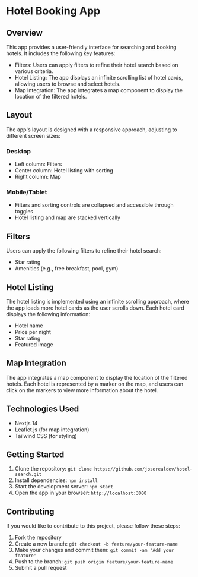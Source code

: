 # Hotel Booking App

## Overview

This app provides a user-friendly interface for searching and booking hotels. It includes the following key features:

- Filters: Users can apply filters to refine their hotel search based on various criteria.
- Hotel Listing: The app displays an infinite scrolling list of hotel cards, allowing users to browse and select hotels.
- Map Integration: The app integrates a map component to display the location of the filtered hotels.

## Layout

The app's layout is designed with a responsive approach, adjusting to different screen sizes:

### Desktop

- Left column: Filters
- Center column: Hotel listing with sorting
- Right column: Map

### Mobile/Tablet

- Filters and sorting controls are collapsed and accessible through toggles
- Hotel listing and map are stacked vertically

## Filters

Users can apply the following filters to refine their hotel search:

- Star rating
- Amenities (e.g., free breakfast, pool, gym)

## Hotel Listing

The hotel listing is implemented using an infinite scrolling approach, where the app loads more hotel cards as the user scrolls down. Each hotel card displays the following information:

- Hotel name
- Price per night
- Star rating
- Featured image

## Map Integration

The app integrates a map component to display the location of the filtered hotels. Each hotel is represented by a marker on the map, and users can click on the markers to view more information about the hotel.

## Technologies Used

- Nextjs 14
- Leaflet.js (for map integration)
- Tailwind CSS (for styling)

## Getting Started

1. Clone the repository: `git clone https://github.com/joserealdev/hotel-search.git`
2. Install dependencies: `npm install`
3. Start the development server: `npm start`
4. Open the app in your browser: `http://localhost:3000`

## Contributing

If you would like to contribute to this project, please follow these steps:

1. Fork the repository
2. Create a new branch: `git checkout -b feature/your-feature-name`
3. Make your changes and commit them: `git commit -am 'Add your feature'`
4. Push to the branch: `git push origin feature/your-feature-name`
5. Submit a pull request
